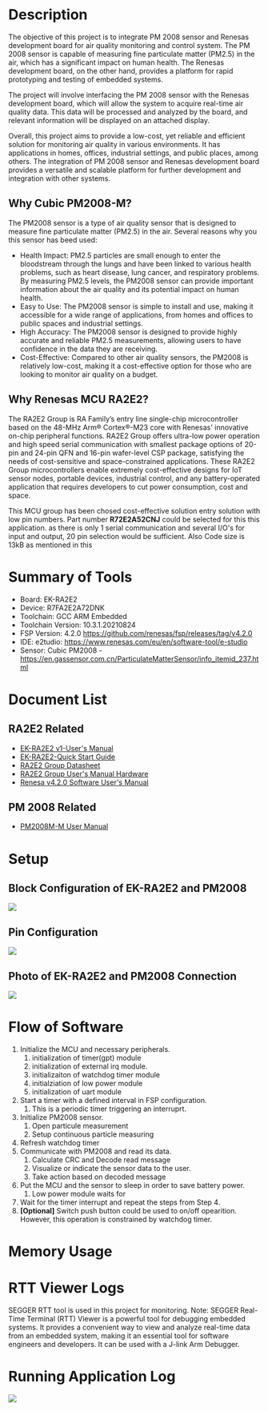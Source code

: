 # Description
The objective of this project is to integrate PM 2008 sensor and Renesas development board for air quality monitoring and control system. The PM 2008 sensor is capable of measuring fine particulate matter (PM2.5) in the air, which has a significant impact on human health. The Renesas development board, on the other hand, provides a platform for rapid prototyping and testing of embedded systems.

The project will involve interfacing the PM 2008 sensor with the Renesas development board, which will allow the system to acquire real-time air quality data. This data will be processed and analyzed by the board, and relevant information will be displayed on an attached display. 

Overall, this project aims to provide a low-cost, yet reliable and efficient solution for monitoring air quality in various environments. It has applications in homes, offices, industrial settings, and public places, among others. The integration of PM 2008 sensor and Renesas development board provides a versatile and scalable platform for further development and integration with other systems.

## Why Cubic PM2008-M?
The PM2008 sensor is a type of air quality sensor that is designed to measure fine particulate matter (PM2.5) in the air. Several reasons why you this sensor has beed used:
* Health Impact: PM2.5 particles are small enough to enter the bloodstream through the lungs and have been linked to various health problems, such as heart disease, lung cancer, and respiratory problems. By measuring PM2.5 levels, the PM2008 sensor can provide important information about the air quality and its potential impact on human health.
* Easy to Use: The PM2008 sensor is simple to install and use, making it accessible for a wide range of applications, from homes and offices to public spaces and industrial settings.
* High Accuracy: The PM2008 sensor is designed to provide highly accurate and reliable PM2.5 measurements, allowing users to have confidence in the data they are receiving.
* Cost-Effective: Compared to other air quality sensors, the PM2008 is relatively low-cost, making it a cost-effective option for those who are looking to monitor air quality on a budget.

## Why Renesas MCU RA2E2?
The RA2E2 Group is RA Family’s entry line single-chip microcontroller based on the 48-MHz Arm® Cortex®-M23 core with Renesas' innovative on-chip peripheral functions. RA2E2 Group offers ultra-low power operation and high speed serial communication with smallest package options of 20-pin and 24-pin QFN and 16-pin wafer-level CSP package, satisfying the needs of cost-sensitive and space-constrained applications. These RA2E2 Group microcontrollers enable extremely cost-effective designs for IoT sensor nodes, portable devices, industrial control, and any battery-operated application that requires developers to cut power consumption, cost and space.

This MCU group has been chosed cost-effective solution entry solution with low pin numbers. Part number **R72E2A52CNJ** could be selected for this this application. as there is only 1 serial communication and several I/O's for input and output, 20 pin selection would be sufficient. Also Code size is 13kB as mentioned in this  

# Summary of Tools
* Board:   EK-RA2E2 
* Device:   R7FA2E2A72DNK 
* Toolchain:   GCC ARM Embedded 
* Toolchain Version:   10.3.1.20210824 
* FSP Version:   4.2.0 https://github.com/renesas/fsp/releases/tag/v4.2.0
* IDE: e2tudio: https://www.renesas.com/eu/en/software-tool/e-studio
* Sensor: Cubic PM2008 - https://en.gassensor.com.cn/ParticulateMatterSensor/info_itemid_237.html

# Document List
## RA2E2 Related
 * [EK-RA2E2 v1-User's Manual](Documents/EKRA2E2_v1_UserManual.pdf)
 * [EK-RA2E2-Quick Start Guide](Documents/EK_RA2E2_Quick_Start_Guide.pdf)
 * [RA2E2 Group Datasheet](Documents/RA2E2_Group_Datasheet.pdf)
 * [RA2E2 Group User's Manual Hardware](Documents/RA2E2_Group_User_Manual_Hardware.pdf)
 * [Renesa v4.2.0 Software User's Manual](Documents/RA2E2_Software_User_Manual.pdf)
## PM 2008 Related
  * [PM2008M-M User Manual](Documents/PM2008M-UserManual.pdf)
 



# Setup
## Block Configuration of EK-RA2E2 and PM2008
![](Documents/RA2E2_PM2008_UART_Congig.png)

## Pin Configuration
![](Documents/PinConfig.png)

## Photo of EK-RA2E2 and PM2008 Connection
![](Documents/SetupPhoto.jpeg)

# Flow of Software
1. Initialize the MCU and necessary peripherals.
    1. initialization of timer(gpt) module
    2. initialization of external irq module.
    3. initializaiton of watchdog timer module
    4. initialziation of low power module
    5. initialization of uart module
2. Start a timer with a defined interval in FSP configuration.
    1. This is a periodic timer triggering an interruprt.
3. Initialize PM2008 sensor.
    1. Open particule measurement
    2. Setup continuous particle measuring
4. Refresh watchdog timer
5. Communicate with PM2008 and read its data.
    1. Calculate CRC and Decode read message
    2. Visualize or indicate the sensor data to the user.
    3. Take action based on decoded message
6. Put the MCU and the sensor to sleep in order to save battery power.
    1. Low power module waits for
7. Wait for the timer interrupt and repeat the steps from Step 4.
8. **[Optional]** Switch push button could be used to on/off opearition. However, this operation is constrained by watchdog timer.

# Memory Usage

# RTT Viewer Logs
SEGGER RTT tool is used in this project for monitoring. 
Note: SEGGER Real-Time Terminal (RTT) Viewer is a powerful tool for debugging embedded systems. It provides a convenient way to view and analyze real-time data from an embedded system, making it an essential tool for software engineers and developers. It can be used with a J-link Arm Debugger.

# Running Application Log
![](Documents/RTTViewerOutput.PNG)
